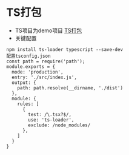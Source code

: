 # TS打包
  + TS项目为demo项目 [TS打包](./TS/webpack.ts.js "TS打包")
  + 关键配置
  ```
  npm install ts-loader typescript --save-dev
  配置tsconfig.json
  const path = require('path');
  module.exports = {
    mode: 'production',
    entry: './src/index.js',
    output: {
      path: path.resolve(__dirname, './dist')
    },
    module: {
      rules: [
        {
          test: /\.tsx?$/,
          use: 'ts-loader',
          exclude: /node_modules/
        },
      ]
    }
  }
  ```
